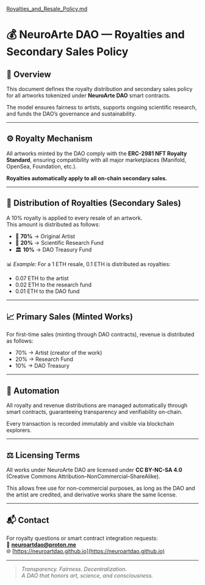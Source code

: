 [Royalties_and_Resale_Policy.md](https://github.com/user-attachments/files/22886696/Royalties_and_Resale_Policy.md)
# 💰 NeuroArte DAO — Royalties and Secondary Sales Policy

## 🎯 Overview

This document defines the royalty distribution and secondary sales policy for all artworks tokenized under **NeuroArte DAO** smart contracts.

The model ensures fairness to artists, supports ongoing scientific research, and funds the DAO’s governance and sustainability.

---

## ⚙️ Royalty Mechanism

All artworks minted by the DAO comply with the **ERC-2981 NFT Royalty Standard**, ensuring compatibility with all major marketplaces (Manifold, OpenSea, Foundation, etc.).

**Royalties automatically apply to all on-chain secondary sales.**

---

## 💸 Distribution of Royalties (Secondary Sales)

A 10% royalty is applied to every resale of an artwork.  
This amount is distributed as follows:

- 🎨 **70%** → Original Artist  
- 🧬 **20%** → Scientific Research Fund  
- 🏛️ **10%** → DAO Treasury Fund  

📊 *Example:* For a 1 ETH resale, 0.1 ETH is distributed as royalties:  
- 0.07 ETH to the artist  
- 0.02 ETH to the research fund  
- 0.01 ETH to the DAO fund

---

## 📈 Primary Sales (Minted Works)

For first-time sales (minting through DAO contracts), revenue is distributed as follows:

- 70% → Artist (creator of the work)  
- 20% → Research Fund  
- 10% → DAO Treasury  

---

## 🔗 Automation

All royalty and revenue distributions are managed automatically through smart contracts, guaranteeing transparency and verifiability on-chain.  

Every transaction is recorded immutably and visible via blockchain explorers.

---

## ⚖️ Licensing Terms

All works under NeuroArte DAO are licensed under **CC BY-NC-SA 4.0** (Creative Commons Attribution–NonCommercial–ShareAlike).  

This allows free use for non-commercial purposes, as long as the DAO and the artist are credited, and derivative works share the same license.

---

## 📬 Contact

For royalty questions or smart contract integration requests:  
📧 **neuroartdao@proton.me**  
🌐 [https://neuroartdao.github.io](https://neuroartdao.github.io)

---

> *Transparency. Fairness. Decentralization.*  
> *A DAO that honors art, science, and consciousness.*
